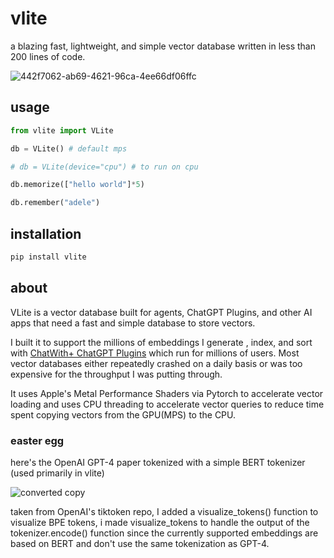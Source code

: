 # vlite

a blazing fast, lightweight, and simple vector database written in less than 200 lines of code.

![442f7062-ab69-4621-96ca-4ee66df06ffc](https://github.com/sdan/vlite/assets/22898443/fc36481c-f1f6-4973-8461-6aef3a04486d)

## usage

```python
from vlite import VLite

db = VLite() # default mps

# db = VLite(device="cpu") # to run on cpu

db.memorize(["hello world"]*5)

db.remember("adele")

```

## installation

```bash
pip install vlite
```

## about

VLite is a vector database built for agents, ChatGPT Plugins, and other AI apps that need a fast and simple database to store vectors. 

I built it to support the millions of embeddings I generate , index, and sort with [ChatWith+ ChatGPT Plugins](https://plugins.sdan.io/) which run for millions of users. Most vector databases either repeatedly crashed on a daily basis or was too expensive for the throughput I was putting through.

It uses Apple's Metal Performance Shaders via Pytorch to accelerate vector loading and uses CPU threading to accelerate vector queries to reduce time spent copying vectors from the GPU(MPS) to the CPU.

### easter egg

here's the OpenAI GPT-4 paper tokenized with a simple BERT tokenizer (used primarily in vlite)

![converted copy](https://github.com/sdan/vlite/assets/22898443/1b5b330d-0094-4da1-8d01-302255aa2010)


taken from OpenAI's tiktoken repo, I added a visualize_tokens() function to visualize BPE tokens, i made visualize_tokens to handle the output of the tokenizer.encode() function since the currently supported embeddings are based on BERT and don't use the same tokenization as GPT-4.


